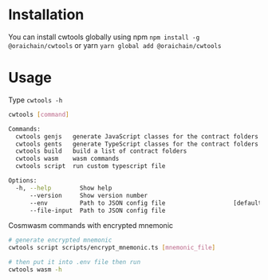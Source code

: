 # Installation

You can install cwtools globally using npm `npm install -g @oraichain/cwtools` or yarn `yarn global add @oraichain/cwtools`

# Usage

Type `cwtools -h`

```bash
cwtools [command]

Commands:
  cwtools genjs   generate JavaScript classes for the contract folders
  cwtools gents   generate TypeScript classes for the contract folders
  cwtools build   build a list of contract folders
  cwtools wasm    wasm commands
  cwtools script  run custom typescript file

Options:
  -h, --help        Show help                                          [boolean]
      --version     Show version number                                [boolean]
      --env         Path to JSON config file                   [default: ".env"]
      --file-input  Path to JSON config file

```

Cosmwasm commands with encrypted mnemonic

```bash
# generate encrypted mnemonic
cwtools script scripts/encrypt_mnemonic.ts [mnemonic_file]

# then put it into .env file then run
cwtools wasm -h
```

